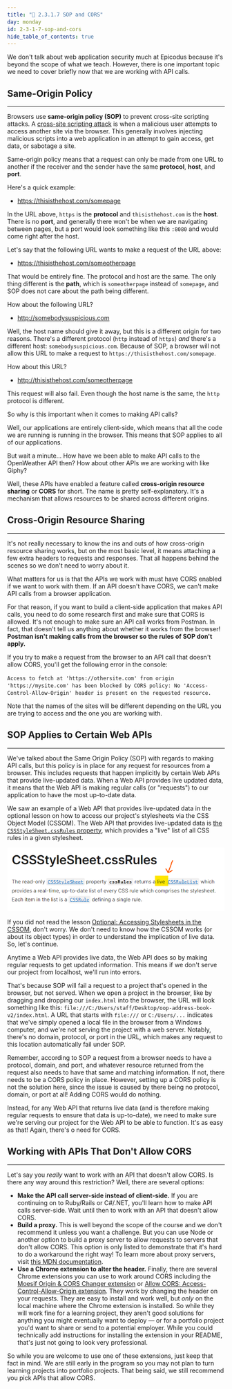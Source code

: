 ```yaml
---
title: "📓 2.3.1.7 SOP and CORS"
day: monday
id: 2-3-1-7-sop-and-cors
hide_table_of_contents: true
---
```


We don't talk about web application security much at Epicodus because it's beyond the scope of what we teach. However, there is one important topic we need to cover briefly now that we are working with API calls.

## Same-Origin Policy
---

Browsers use **same-origin policy (SOP)** to prevent cross-site scripting attacks. A [cross-site scripting attack](https://owasp.org/www-community/attacks/xss/) is when a malicious user attempts to access another site via the browser. This generally involves injecting malicious scripts into a web application in an attempt to gain access, get data, or sabotage a site.

Same-origin policy means that a request can only be made from one URL to another if the receiver and the sender have the same **protocol**, **host**, and **port**.

Here's a quick example:

* https://thisisthehost.com/somepage

In the URL above, `https` is the **protocol** and `thisisthehost.com` is the **host**. There is no **port**, and generally there won't be when we are navigating between pages, but a port would look something like this `:8080` and would come right after the host.

Let's say that the following URL wants to make a request of the URL above:

* https://thisisthehost.com/someotherpage

That would be entirely fine. The protocol and host are the same. The only thing different is the **path**, which is `someotherpage` instead of `somepage`, and SOP does not care about the path being different. 

How about the following URL?

* http://somebodysuspicious.com

Well, the host name should give it away, but this is a different origin for two reasons. There's a different protocol (`http` instead of `https`) _and_ there's a different host: `somebodysuspicious.com`. Because of SOP, a browser will not allow this URL to make a request to `https://thisisthehost.com/somepage`. 

How about this URL?

* http://thisisthehost.com/someotherpage

This request will also fail. Even though the host name is the same, the `http` protocol is different.

So why is this important when it comes to making API calls?

Well, our applications are entirely client-side, which means that all the code we are running is running in the browser. This means that SOP applies to all of our applications.

But wait a minute... How have we been able to make API calls to the OpenWeather API then? How about other APIs we are working with like Giphy?

Well, these APIs have enabled a feature called **cross-origin resource sharing** or **CORS** for short. The name is pretty self-explanatory. It's a mechanism that allows resources to be shared across different origins. 

## Cross-Origin Resource Sharing
---

It's not really necessary to know the ins and outs of how cross-origin resource sharing works, but on the most basic level, it means attaching a few extra headers to requests and responses. That all happens behind the scenes so we don't need to worry about it.

What matters for us is that the APIs we work with must have CORS enabled if we want to work with them. If an API doesn't have CORS, we can't make API calls from a browser application.

For that reason, if you want to build a client-side application that makes API calls, you need to do some research first and make sure that CORS is allowed. It's not enough to make sure an API call works from Postman. In fact, that doesn't tell us anything about whether it works from the browser! **Postman isn't making calls from the browser so the rules of SOP don't apply.**

If you try to make a request from the browser to an API call that doesn't allow CORS, you'll get the following error in the console:

`Access to fetch at 'https://othersite.com' from origin 'https://mysite.com' has been blocked by CORS policy: No 'Access-Control-Allow-Origin' header is present on the requested resource.`

Note that the names of the sites will be different depending on the URL you are trying to access and the one you are working with.

## SOP Applies to Certain Web APIs
---

We've talked about the Same Origin Policy (SOP) with regards to making API calls, but this policy is in place for any request for resources from a browser. This includes requests that happen implicitly by certain Web APIs that provide live-updated data. When a Web API provides live updated data, it means that the Web API is making regular calls (or "requests") to our application to have the most up-to-date data. 

We saw an example of a Web API that provides live-updated data in the optional lesson on how to access our project's stylesheets via the CSS Object Model (CSSOM). The Web API that provides live-updated data is [the `CSSStyleSheet.cssRules` property](https://developer.mozilla.org/en-US/docs/Web/API/CSSStyleSheet/cssRules), which provides a "live" list of all CSS rules in a given stylesheet.

![This shows the reference page on MDN for the `CSSStyleSheet.cssRules`, with an added highlight and arrow pointing to "live" in the description.](/images/Intermediate+JavaScript/Async-and-APIs-2020/live-list-for-cssRules.png)

If you did not read the lesson [Optional: Accessing Stylesheets in the CSSOM](../../intermediate-javascript/object-oriented-javascript/2-1-2-3-optional-accessing-stylesheets-in-the-cssom), don't worry. We don't need to know how the CSSOM works (or about its object types) in order to understand the implication of live data. So, let's continue. 

Anytime a Web API provides live data, the Web API does so by making regular requests to get updated information. This means if we don't serve our project from localhost, we'll run into errors. 

That's because SOP will fail a request to a project that's opened in the browser, but not served. When we open a project in the browser, like by dragging and dropping our `index.html` into the browser, the URL will look something like this: `file:///C:/Users/staff/Desktop/oop-address-book-v2/index.html`. A URL that starts with `file:///` or `C:/Users/...` indicates that we've simply opened a local file in the browser from a Windows computer, and we're not serving the project with a web server. Notably, there's no domain, protocol, or port in the URL, which makes any request to this location automatically fail under SOP.

Remember, according to SOP a request from a browser needs to have a protocol, domain, and port, and whatever resource returned from the request also needs to have that same and matching information. If not, there needs to be a CORS policy in place. However, setting up a CORS policy is not the solution here, since the issue is caused by there being no protocol, domain, or port at all! Adding CORS would do nothing. 

Instead, for any Web API that returns live data (and is therefore making regular requests to ensure that data is up-to-date), we need to make sure we're serving our project for the Web API to be able to function. It's as easy as that! Again, there's o need for CORS.

## Working with APIs That Don't Allow CORS
---

Let's say you _really_ want to work with an API that doesn't allow CORS. Is there any way around this restriction? Well, there are several options:

* **Make the API call server-side instead of client-side.** If you are continuing on to Ruby/Rails or C#/.NET, you'll learn how to make API calls server-side. Wait until then to work with an API that doesn't allow CORS.
* **Build a proxy.** This is well beyond the scope of the course and we don't recommend it unless you want a challenge. But you can use Node or another option to build a proxy server to allow requests to servers that don't allow CORS. This option is only listed to demonstrate that it's hard to do a workaround the right way! To learn more about proxy servers, visit [this MDN documentation](https://developer.mozilla.org/en-US/docs/Web/HTTP/Proxy_servers_and_tunneling).
* **Use a Chrome extension to alter the header.** Finally, there are several Chrome extensions you can use to work around CORS including the [Moesif Origin & CORS Changer extension](https://chrome.google.com/webstore/detail/moesif-origin-cors-change/digfbfaphojjndkpccljibejjbppifbc?hl=en-US) or [Allow CORS: Access-Control-Allow-Origin extension](https://chrome.google.com/webstore/detail/allow-cors-access-control/lhobafahddgcelffkeicbaginigeejlf?hl=en). They work by changing the header on your requests. They are easy to install and work well, but _only_ on the local machine where the Chrome extension is installed. So while they will work fine for a learning project, they aren't good solutions for anything you might eventually want to deploy — or for a portfolio project you'd want to share or send to a potential employer. While you could technically add instructions for installing the extension in your README, that's just not going to look very professional.

So while you are welcome to use one of these extensions, just keep that fact in mind. We are still early in the program so you may not plan to turn learning projects into portfolio projects. That being said, we still recommend you pick APIs that allow CORS.

